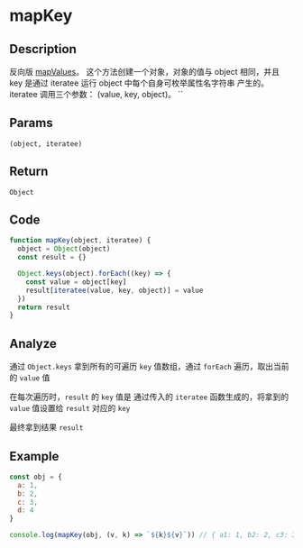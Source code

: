 # mapKey

## Description
反向版 [mapValues](./mapValue.md)。 这个方法创建一个对象，对象的值与 object 相同，并且 key 是通过 iteratee 运行 object 中每个自身可枚举属性名字符串 产生的。iteratee 调用三个参数： (value, key, object)。
``
## Params
`(object, iteratee)`

## Return
`Object`

## Code
```js
function mapKey(object, iteratee) {
  object = Object(object)
  const result = {}

  Object.keys(object).forEach((key) => {
    const value = object[key]
    result[iteratee(value, key, object)] = value
  })
  return result
}
```

## Analyze
通过 `Object.keys` 拿到所有的可遍历 `key` 值数组，通过 `forEach` 遍历，取出当前的 `value` 值

在每次遍历时，`result` 的 `key` 值是 通过传入的 `iteratee` 函数生成的，将拿到的 `value` 值设置给 `result` 对应的 `key`

最终拿到结果 `result`

## Example
```js
const obj = {
  a: 1,
  b: 2,
  c: 3,
  d: 4
}

console.log(mapKey(obj, (v, k) => `${k}${v}`)) // { a1: 1, b2: 2, c3: 3, d4: 4 }
```
